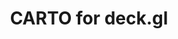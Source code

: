 ---
title: CARTO for deck.gl
description: "Build applications using CARTO & deck.gl's advanced framework for data visualization"
icon: "/img/icons/carto-deck.png"
repoUrl: https://github.com/visgl/deck.gl/tree/master/modules/carto

url: deck-gl
indexPage: "getting-started.md"

cascade:
  basePath: deck-gl
  menu:
    - title: "Getting started"
    - title: "Using the CartoLayer"
    - title: "Customizing the CartoLayer style"
    - title: "Rapid map prototyping"
    - title: "Examples"
      folder:
        - title: "Gallery"
        - title: "Basic examples"
          folder:
          - title: "Hello World"
          - title: "Builder Map"
          - title: "BigQuery Tileset Layer"
          - title: "Data Observatory Tileset Layer"
          - title: "CARTO Basemap"
          - title: "Interactivity"
          - title: "Icon Layer"
        - title: "Styling"
          folder:
            - title: "Color Bins Style"
            - title: "Color Categories Style"
            - title: "Color Continuous Style"
            - title: "Proportional Symbol Map"
            - title: "Zoom Based Styling"
        - title: "Clustering and Aggregation"
          folder:
            - title: "Clustering"
            - title: "Grid Layer"
            - title: "H3 Cluster Layer"
            - title: "H3 Indexed Data"
            - title: "Heatmap Layer"
            - title: "Hexagon Layer"
            - title: "Quadbin Indexed Data"
            - title: "S2 Layer"
        - title: "Advanced examples"
          folder:
            - title: "Arc Layer"
            - title: "Contour Layer"
            - title: "Extrusion"
            - title: "Globe View"
            - title: "Lighting"
            - title: "Trips Layer"
    - title: "Reference"
    - title: "Release Notes"
---